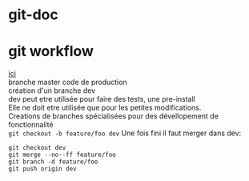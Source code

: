 # git-doc
# git workflow
[ici](https://www.synbioz.com/blog/tech/git-adopter-un-modele-de-versionnement-efficace)  
branche master code de production  
création d'un branche dev  
dev peut etre utilisée pour faire des tests, une pre-install  
Elle ne doit etre utilisée que pour les petites modifications.  
Creations de branches spécialisées pour des dévellopement de fonctionnalité  
`git checkout -b feature/foo dev` 
Une fois fini il faut merger dans dev:  
```
git checkout dev
git merge --no--ff feature/foo
git branch -d feature/foo
git push origin dev

``` 